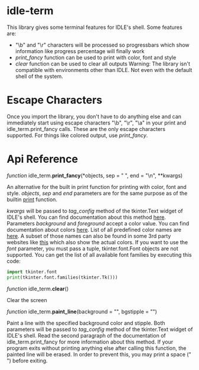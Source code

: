 # idle-term
This library gives some terminal features for IDLE's shell.
Some features are:
- "\b" and "\r" characters will be processed so progressbars which show information like progress percentage will finally work
- _print_fancy_ function can be used to print with color, font and style
- _clear_ function can be used to clear all outputs
Warning: The library isn't compatible with environments other than IDLE. Not even with the default shell of the system.

# Escape Characters
Once you import the library, you don't have to do anything else and can immediately start using escape characters "\b", "\r", "\a" in your print and idle_term.print_fancy calls. These are the only escape characters supported. For things like colored output, use _print_fancy_.

# Api Reference
_function_ idle_term.**print_fancy**(*objects, sep = " ", end = "\n", **kwargs)

An alternative for the built in print function for printing with color, font and style.
_objects_, _sep_ and _end_ parameters are for the same purpose as of the builtin [print](https://docs.python.org/3.13/library/functions.html#print) function.

_kwargs_ will be passed to _tag_config_ method of the tkinter.Text widget of IDLE's shell. You can find documentation about this method [here](https://tkdocs.com/shipman/text-methods.html).
Parameters _background_ and _foreground_ accept a color value. You can find documentation about colors [here](https://tkdocs.com/shipman/colors.html). List of all predefined color names are [here](https://www.tcl-lang.org/man/tcl/TkCmd/colors.htm). A subset of those names can also be found in some 3rd party websites like [this](https://cs111.wellesley.edu/archive/cs111_fall14/public_html/labs/lab12/tkintercolor.html) which also show the actual colors. If you want to use the _font_ parameter, you must pass a tuple, tkinter.font.Font objects are not supported. You can get the list of all available font families by executing this code:
```python
import tkinter.font
print(tkinter.font.families(tkinter.Tk()))
```

_function_ idle_term.**clear**()

Clear the screen

_function_ idle_term.**paint_line**(background = "", bgstipple = "")

Paint a line with the specified background color and stipple. Both parameters will be passed to _tag_config_ method of the tkinter.Text widget of IDLE's shell. Read the second paragraph of the documentation of idle_term.print_fancy for more information about this method.
If your program exits without printing anything else after calling this function, the painted line will be erased. In order to prevent this, you may print a space (" ") before exiting.
